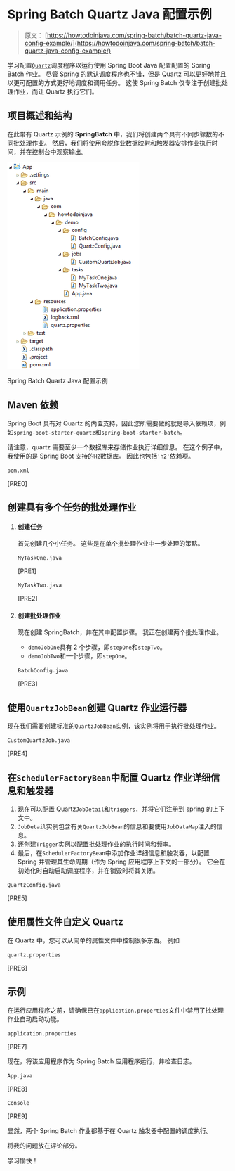# Spring Batch Quartz Java 配置示例

> 原文： [https://howtodoinjava.com/spring-batch/batch-quartz-java-config-example/](https://howtodoinjava.com/spring-batch/batch-quartz-java-config-example/)

学习配置[`Quartz`](http://www.quartz-scheduler.org/)调度程序以运行使用 Spring Boot Java 配置配置的 Spring Batch 作业。 尽管 Spring 的默认调度程序也不错，但是 Quartz 可以更好地并且以更可配置的方式更好地调度和调用任务。 这使 Spring Batch 仅专注于创建批处理作业，而让 Quartz 执行它们。

## 项目概述和结构

在此带有 Quartz 示例的 **SpringBatch** 中，我们将创建两个具有不同步骤数的不同批处理作业。 然后，我们将使用夸脱作业数据映射和触发器安排作业执行时间，并在控制台中观察输出。

![Spring Batch Quartz Java Config Example](img/32e8cb016295a32602505e8df567d4d9.jpg)

Spring Batch Quartz Java 配置示例

## Maven 依赖

Spring Boot 具有对 Quartz 的内置支持，因此您所需要做的就是导入依赖项，例如`spring-boot-starter-quartz`和`spring-boot-starter-batch`。

请注意，quartz 需要至少一个数据库来存储作业执行详细信息。 在这个例子中，我使用的是 Spring Boot 支持的`H2`数据库。 因此也包括`'h2'`依赖项。

`pom.xml`

[PRE0]

## 创建具有多个任务的批处理作业

1.  #### 创建任务

    首先创建几个小任务。 这些是在单个批处理作业中一步处理的策略。

    `MyTaskOne.java`

    [PRE1]

    `MyTaskTwo.java`

    [PRE2]

2.  #### 创建批处理作业

    现在创建 SpringBatch，并在其中配置步骤。 我正在创建两个批处理作业。

    *   `demoJobOne`具有 2 个步骤，即`stepOne`和`stepTwo`。
    *   `demoJobTwo`和一个步骤，即`stepOne`。

    `BatchConfig.java`

    [PRE3]

## 使用`QuartzJobBean`创建 Quartz 作业运行器

现在我们需要创建标准的`QuartzJobBean`实例，该实例将用于执行批处理作业。

`CustomQuartzJob.java`

[PRE4]

## 在`SchedulerFactoryBean`中配置 Quartz 作业详细信息和触发器

1.  现在可以配置 Quartz`JobDetail`和`triggers`，并将它们注册到 spring 的上下文中。
2.  `JobDetail`实例包含有关`QuartzJobBean`的信息和要使用`JobDataMap`注入的信息。
3.  还创建`Trigger`实例以配置批处理作业的执行时间和频率。
4.  最后，在`SchedulerFactoryBean`中添加作业详细信息和触发器，以配置 Spring 并管理其生命周期（作为 Spring 应用程序上下文的一部分）。 它会在初始化时自动启动调度程序，并在销毁时将其关闭。

`QuartzConfig.java`

[PRE5]

## 使用属性文件自定义 Quartz

在 Quartz 中，您可以从简单的属性文件中控制很多东西。 例如

`quartz.properties`

[PRE6]

## 示例

在运行应用程序之前，请确保已在`application.properties`文件中禁用了批处理作业自动启动功能。

`application.properties`

[PRE7]

现在，将该应用程序作为 Spring Batch 应用程序运行，并检查日志。

`App.java`

[PRE8]

`Console`

[PRE9]

显然，两个 Spring Batch 作业都基于在 Quartz 触发器中配置的调度执行。

将我的问题放在评论部分。

学习愉快！